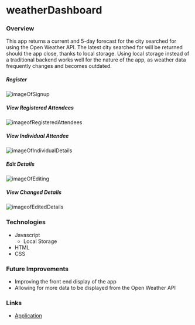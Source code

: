 # weatherDashboard

### Overview

This app returns a current and 5-day forecast for the city searched for using the Open Weather API. The latest city searched for will be returned should the app close, thanks to local storage. Using local storage instead of a traditional backend works well for the nature of the app, as weather data frequently changes and becomes outdated. 

##### Register

![imageOfSignup](./images/Registration.png)

##### View Registered Attendees

![imageofRegisteredAttendees](./images/ViewAttendees.png)

##### View Individual Attendee

![imageOfIndividualDetails](./images/ViewIndividual.png)

#####  Edit Details

![imageOfEditing](./images/Edit.png)

##### View Changed Details

![imageofEditedDetails](./images/ViewEdited.png)

### Technologies 
- Javascript
    + Local Storage
- HTML
- CSS

### Future Improvements

- Improving the front end display of the app
- Allowing for more data to be displayed from the Open Weather API

### Links

- [Application](https://dfellner92.github.io/weatherDashboard/)
